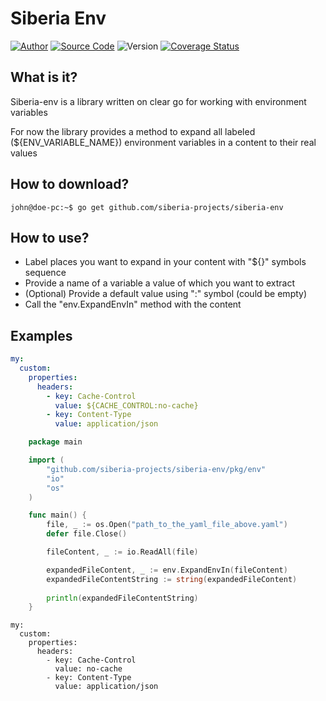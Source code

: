 Siberia Env
=================

[![Author](https://img.shields.io/badge/author-@siberia_projects-green.svg)](https://github.com/siberia-projects)
[![Source Code](https://img.shields.io/badge/source-siberia/main-blue.svg)](https://github.com/siberia-projects/siberia-env)
![Version](https://img.shields.io/badge/version-v1.1.0-orange.svg)
[![Coverage Status](https://coveralls.io/repos/github/siberia-projects/siberia-env/badge.svg?branch=main)](https://coveralls.io/github/siberia-projects/siberia-env?branch=main)

## What is it?
Siberia-env is a library written on clear go for working with environment variables

For now the library provides a method to expand all labeled (${ENV_VARIABLE_NAME})
environment variables in a content to their real values

## How to download?

```console
john@doe-pc:~$ go get github.com/siberia-projects/siberia-env
```

## How to use?
 - Label places you want to expand in your content with "${}" symbols sequence
 - Provide a name of a variable a value of which you want to extract
 - (Optional) Provide a default value using ":" symbol (could be empty)
 - Call the "env.ExpandEnvIn" method with the content

## Examples
```yaml
my:
  custom:
    properties:
      headers:
        - key: Cache-Control
          value: ${CACHE_CONTROL:no-cache}
        - key: Content-Type
          value: application/json
```

```go
    package main

    import (
		"github.com/siberia-projects/siberia-env/pkg/env"
		"io"
		"os"
    )

    func main() {
		file, _ := os.Open("path_to_the_yaml_file_above.yaml")
		defer file.Close()

		fileContent, _ := io.ReadAll(file)

		expandedFileContent, _ := env.ExpandEnvIn(fileContent)
		expandedFileContentString := string(expandedFileContent)
		
		println(expandedFileContentString)
    }
```

```console
my:
  custom:
    properties:
      headers:
        - key: Cache-Control
          value: no-cache
        - key: Content-Type
          value: application/json
```
